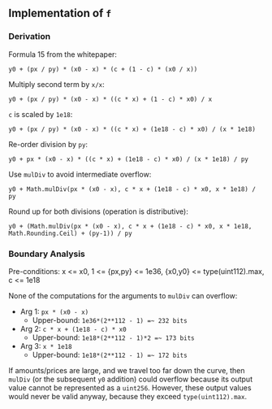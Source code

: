 ## Implementation of `f`

### Derivation

Formula 15 from the whitepaper:

    y0 + (px / py) * (x0 - x) * (c + (1 - c) * (x0 / x))

Multiply second term by `x/x`:

    y0 + (px / py) * (x0 - x) * ((c * x) + (1 - c) * x0) / x

`c` is scaled by `1e18`:

    y0 + (px / py) * (x0 - x) * ((c * x) + (1e18 - c) * x0) / (x * 1e18)

Re-order division by `py`:

    y0 + px * (x0 - x) * ((c * x) + (1e18 - c) * x0) / (x * 1e18) / py

Use `mulDiv` to avoid intermediate overflow:

    y0 + Math.mulDiv(px * (x0 - x), c * x + (1e18 - c) * x0, x * 1e18) / py

Round up for both divisions (operation is distributive):

    y0 + (Math.mulDiv(px * (x0 - x), c * x + (1e18 - c) * x0, x * 1e18, Math.Rounding.Ceil) + (py-1)) / py

### Boundary Analysis

Pre-conditions: x <= x0, 1 <= {px,py} <= 1e36, {x0,y0} <= type(uint112).max, c <= 1e18

None of the computations for the arguments to `mulDiv` can overflow:

* Arg 1: `px * (x0 - x)`
  * Upper-bound: `1e36*(2**112 - 1) =~ 232 bits`
* Arg 2: `c * x + (1e18 - c) * x0`
  * Upper-bound: `1e18*(2**112 - 1)*2 =~ 173 bits`
* Arg 3: `x * 1e18`
  * Upper-bound: `1e18*(2**112 - 1) =~ 172 bits`

If amounts/prices are large, and we travel too far down the curve, then `mulDiv` (or the subsequent `y0` addition) could overflow because its output value cannot be represented as a `uint256`. However, these output values would never be valid anyway, because they exceed `type(uint112).max`.
